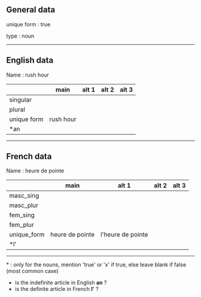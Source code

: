 ## General data

unique form : true

type : noun

---

## English data

Name : rush hour

|             |   main    | alt 1 | alt 2 | alt 3 |
| :---------- | :-------: | :---: | :---: | ----- |
| singular    |           |       |       |       |
| plural      |           |       |       |       |
| unique form | rush hour |       |       |       |
| \*an        |           |       |       |       |

---

## French data

Name : heure de pointe

|             |      main       |       alt 1       | alt 2 | alt 3 |
| :---------- | :-------------: | :---------------: | :---: | :---: |
| masc_sing   |                 |                   |       |       |
| masc_plur   |                 |                   |       |       |
| fem_sing    |                 |                   |       |       |
| fem_plur    |                 |                   |       |       |
| unique_form | heure de pointe | l'heure de pointe |       |       |
| \*l'        |                 |                   |       |       |

---

\* : only for the nouns, mention 'true' or 'x' if true, else leave blank if false (most common case)

- is the indefinite article in English **an** ?
- is the definite article in French **l'** ?
